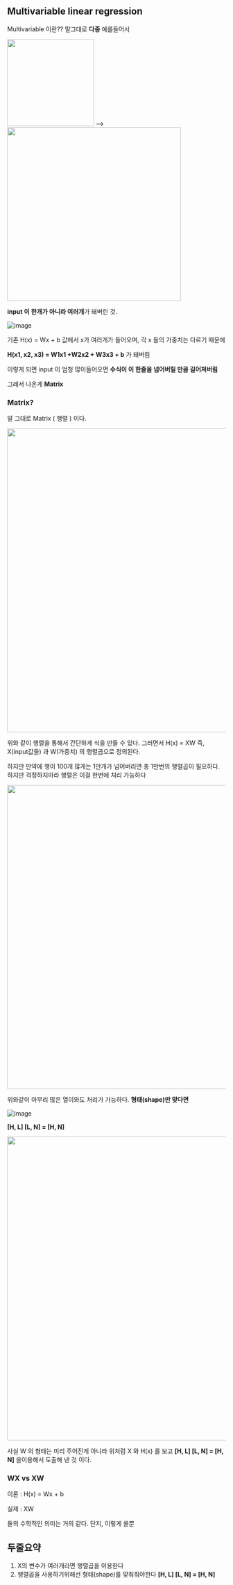 ## Multivariable linear regression

Multivariable 이란?? 말그대로 **다중** 예를들어서

<img src='https://user-images.githubusercontent.com/82213429/136365048-ca154758-fcc9-4702-a002-7d6080c1f090.png' width ='200'>  -->   <img src='https://user-images.githubusercontent.com/82213429/136364846-5f77d5be-fb47-4d75-89d3-5f4b2225a83f.png' width='400'>

**input 이 한개가 아니라 여러개**가 돼버린 것.

![image](https://user-images.githubusercontent.com/82213429/136365757-a1cc7079-f370-42a7-9628-a0c11764c9a4.png)

기존 H(x) = Wx + b 값에서 x가 여러개가 들어오며, 각 x 들의 가중치는 다르기 때문에

**H(x1, x2, x3) = W1x1 +W2x2 + W3x3 + b**  가 돼버림

이렇게 되면 input 이 엄청 많이들어오면 **수식이 이 한줄을 넘어버릴 만큼 길어져버림**

그래서 나온게 **Matrix**

###  Matrix?

말 그대로 Matrix ( 행렬 ) 이다.

<img src='https://user-images.githubusercontent.com/82213429/136366081-1008c5a6-0464-4245-b398-8046314e2656.png' width='700'>

위와 같이 행렬을 통해서 간단하게 식을 만들 수 있다.
그러면서 H(x) = XW 즉, X(input값들) 과 W(가중치) 의 행렬곱으로 정의된다.

하지만 만약에 행이 100개 많게는 1만개가 넘어버리면 총 1만번의 행렬곱이 필요하다.
하지만 걱정하지마라 행렬은 이걸 한번에 처리 가능하다

<img src='https://user-images.githubusercontent.com/82213429/136368326-5c896414-30bc-4aed-b288-6f25e105ef97.png' width='700'>

위와같이 아무리 많은 열이와도 처리가 가능하다. **형태(shape)만 맞다면**

![image](https://user-images.githubusercontent.com/82213429/136368494-1ea212db-4357-451d-ab15-1e6ee115b54c.png)

 **[H, L] [L, N] = [H, N]** 
 
<img src='https://user-images.githubusercontent.com/82213429/136368681-c1cc98e5-8702-40c7-b985-7ea4e144cd9f.png' width='700'>

사실 W 의 형태는 미리 주어진게 아니라 위처럼 X 와 H(x) 를 보고 **[H, L] [L, N] = [H, N]**  을이용해서 도출해 낸 것 이다.

### WX vs XW

이론 : H(x) = Wx + b

실제 : XW

둘의 수학적인 의미는 거의 같다. 단지, 이렇게 쓸뿐

## 두줄요약
1. X의 변수가 여러개라면 행렬곱을 이용한다
2. 행렬곱을 사용하기위해선 형태(shape)를 맞춰줘야한다 **[H, L] [L, N] = [H, N]**



